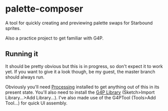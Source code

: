 # palette-composer

A tool for quickly creating and previewing palette swaps for Starbound sprites.

Also a practice project to get familiar with G4P.

## Running it

It should be pretty obvious but this is in progress, so don't expect it to work yet. If you want to give it a look though, be my guest, the master branch should always run.

Obviously you'll need [Processing](https://processing.org/) installed to get anything out of this in its present state. You'll also need to install the [G4P Library](http://www.lagers.org.uk/g4p/) (Sketch>Import Library...>Add Library...). I've also made use of the G4PTool (Tools>Add Tool...) for quick UI assembly.